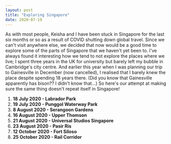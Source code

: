 ```yaml
---
layout: post
title: "Exploring Singapore"
date: 2020-07-19
---
```


As with most people, Keisha and I have been stuck in Singapore for the last six months or so as a result of COVID shutting down global travel. Since we can't visit anywhere else, we decided that now would be a good time to explore some of the parts of Singapore that we haven't yet been to. I've always found it interesting how we tend to not explore the places where we live; I spent three years in the UK for university but barely left my bubble in Cambridge's city centre. And earlier this year when I was planning our trip to Gainesville in December (now cancelled), I realised that I barely knew the place despite spending 18 years there. (Did you know that Gainesville apparently has bison?? I didn't know that...) So here's our attempt at making sure the same thing doesn't repeat itself in Singapore!

1. **18 July 2020 - Labrador Park**
2. **19 July 2020 - Punggol Waterway Park**
3. **8 August 2020 - Serangoon Gardens**
4. **16 August 2020 - Upper Thomson**
5. **21 August 2020 - Universal Studios Singapore**
6. **23 August 2020 - Pasir Ris**
7. **12 October 2020 - Fort Siloso**
8. **25 October 2020 - Rail Corridor**